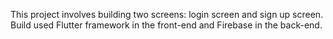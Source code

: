 This project involves building two screens: login screen and sign up screen. 
Build used Flutter framework in the front-end and Firebase in the back-end.
